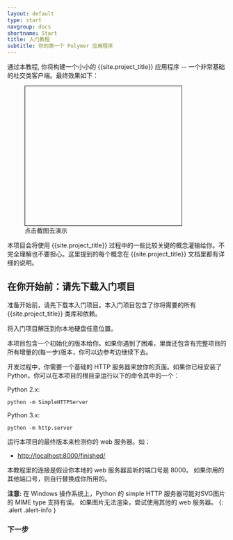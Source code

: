 ```yaml
---
layout: default
type: start
navgroup: docs
shortname: Start
title: 入门教程
subtitle: 你的第一个 Polymer 应用程序
---
```


<style>
#download-button {
  background: #4285f4;
  color: #fff;
  font-size: 18px;
  fill: #fff;
}
#download-button:hover {
  background: #2a56c6;
}
#download-button::shadow #ripple {
  color: #fff;
}
.unquote-link {
  max-width: 360px;
}
.unquote-image {
  background-image: url(/images/tutorial/finished.png);
  background-size: cover;
  background-position: top;
  width: 360px;
  height: 320px;
  border: 1px solid black;
}
</style>

通过本教程, 你将构建一个小小的 {{site.project_title}} 应用程序 -- 一个非常基础的社交类客户端。最终效果如下：

<figure layout vertical center>
  <a href="/samples/tutorial/finished/index.html" layout horizontal flex class="unquote-link">
    <div class="unquote-image" flex></div>
  </a>
  <figcaption>
    点击截图去演示
  </figcaption>
</figure>

本项目会将使用 {{site.project_title}} 过程中的一些比较关键的概念灌输给你。不完全理解也不要担心。这里提到的每个概念在 {{site.project_title}} 文档里都有详细的说明。

## 在你开始前：请先下载入门项目

准备开始前，请先下载本入门项目。本入门项目包含了你将需要的所有 {{site.project_title}} 类库和依赖。

<p layout horizontal center-justified>
  <a href="https://github.com/Polymer/polymer-tutorial/archive/master.zip">
    <paper-button icon="file-download" id="download-button" raisedButton label="下载入门项目" onclick="downloadStarter()"></paper-button>
  </a>
</p>

将入门项目解压到你本地硬盘任意位置。

本项目包含一个初始化的版本给你。如果你遇到了困难，里面还包含有完整项目的所有增量的(每一步)版本，你可以边参考边继续下去。

开发过程中，你需要一个基础的 HTTP 服务器来放你的页面。如果你已经安装了 Python，你可以在本项目的根目录运行以下的命令其中的一个：

Python 2.x:

    python -m SimpleHTTPServer

Python 3.x:

    python -m http.server

运行本项目的最终版本来检测你的 web 服务器。如：

-  [http://localhost:8000/finished/](http://localhost:8000/finished/)

本教程里的连接是假设你本地的 web 服务器监听的端口号是 8000。
如果你用的其他端口号，则自行替换成你所用的。

**注意:** 在 Windows 操作系统上，Python 的 simple HTTP 服务器可能对SVG图片的 MIME type 支持有误。
如果图片无法渲染，尝试使用其他的 web 服务器。
{: .alert .alert-info }

### 下一步

<a href="/docs/start/tutorial/step-1.html">
  <paper-button icon="arrow-forward" label="步骤 1: 搭建 app 的结构" raisedButton></paper-button>
</a>

